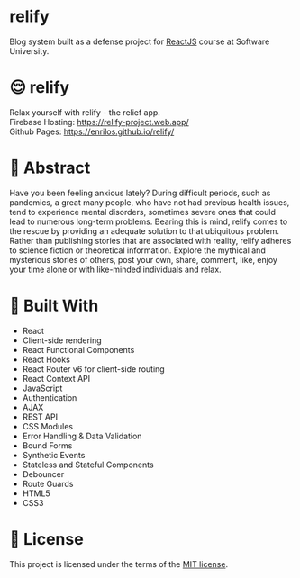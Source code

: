# relify
Blog system built as a defense project for <a href="https://softuni.bg/trainings/3575/reactjs-november-2021">ReactJS</a> course at Software University.

# 😌 relify

Relax yourself with relify - the relief app.
<br />
Firebase Hosting: <a href="https://relify-project.web.app/">https://relify-project.web.app/</a>
<br />
Github Pages: <a href="https://enrilos.github.io/relify/">https://enrilos.github.io/relify/</a>

# 📄 Abstract

Have you been feeling anxious lately? During difficult periods, such as pandemics, a great many people, who have not had previous health issues, tend to experience mental disorders, sometimes severe ones that could lead to numerous long-term problems. Bearing this is mind, relify comes to the rescue by providing an adequate solution to that ubiquitous problem. Rather than publishing stories that are associated with reality, relify adheres to science fiction or theoretical information. Explore the mythical and mysterious stories of others, post your own, share, comment, like, enjoy your time alone or with like-minded individuals and relax.

# 🔨 Built With
- React
- Client-side rendering
- React Functional Components
- React Hooks
- React Router v6 for client-side routing
- React Context API
- JavaScript
- Authentication
- AJAX
- REST API
- CSS Modules
- Error Handling & Data Validation
- Bound Forms
- Synthetic Events
- Stateless and Stateful Components
- Debouncer
- Route Guards
- HTML5
- CSS3

# 📝 License
This project is licensed under the terms of the <a href="https://github.com/enrilos/relify/blob/main/LICENSE">MIT license</a>.
